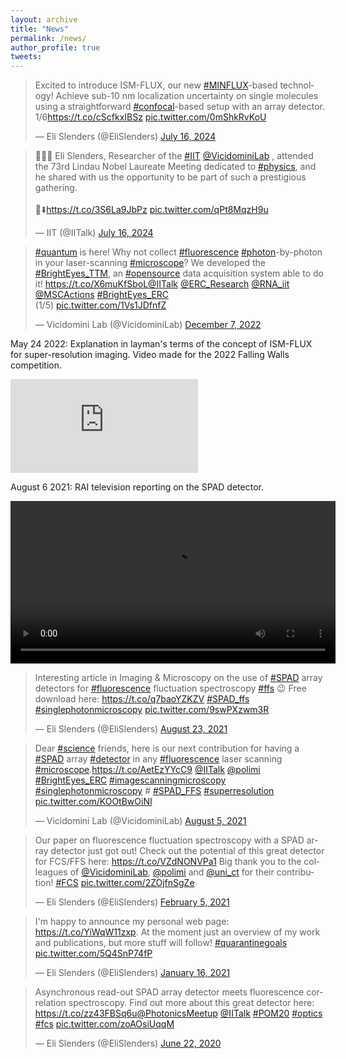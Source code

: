 ```yaml
---
layout: archive
title: "News"
permalink: /news/
author_profile: true
tweets:
---
```


<blockquote class="twitter-tweet"><p lang="en" dir="ltr">Excited to introduce ISM-FLUX, our new <a href="https://twitter.com/hashtag/MINFLUX?src=hash&amp;ref_src=twsrc%5Etfw">#MINFLUX</a>-based technology! Achieve sub-10 nm localization uncertainty on single molecules using a straightforward <a href="https://twitter.com/hashtag/confocal?src=hash&amp;ref_src=twsrc%5Etfw">#confocal</a>-based setup with an array detector. 1/6<a href="https://t.co/cScfkxIBSz">https://t.co/cScfkxIBSz</a> <a href="https://t.co/0mShkRvKoU">pic.twitter.com/0mShkRvKoU</a></p>&mdash; Eli Slenders (@EliSlenders) <a href="https://twitter.com/EliSlenders/status/1813211429836644398?ref_src=twsrc%5Etfw">July 16, 2024</a></blockquote> <script async src="https://platform.twitter.com/widgets.js" charset="utf-8"></script> 

<blockquote class="twitter-tweet"><p lang="en" dir="ltr">🔬✍🏻 Eli Slenders, Researcher of the <a href="https://twitter.com/hashtag/IIT?src=hash&amp;ref_src=twsrc%5Etfw">#IIT</a> <a href="https://twitter.com/VicidominiLab?ref_src=twsrc%5Etfw">@VicidominiLab</a> , attended the 73rd Lindau Nobel Laureate Meeting dedicated to <a href="https://twitter.com/hashtag/physics?src=hash&amp;ref_src=twsrc%5Etfw">#physics</a>, and he shared with us the opportunity to be part of such a prestigious gathering. <br><br>🔗⬇️<a href="https://t.co/3S6La9JbPz">https://t.co/3S6La9JbPz</a> <a href="https://t.co/qPt8MqzH9u">pic.twitter.com/qPt8MqzH9u</a></p>&mdash; IIT (@IITalk) <a href="https://twitter.com/IITalk/status/1813193052866937126?ref_src=twsrc%5Etfw">July 16, 2024</a></blockquote> <script async src="https://platform.twitter.com/widgets.js" charset="utf-8"></script>

<blockquote class="twitter-tweet"><p lang="en" dir="ltr"><a href="https://twitter.com/hashtag/quantum?src=hash&amp;ref_src=twsrc%5Etfw">#quantum</a> is here! Why not collect <a href="https://twitter.com/hashtag/fluorescence?src=hash&amp;ref_src=twsrc%5Etfw">#fluorescence</a> <a href="https://twitter.com/hashtag/photon?src=hash&amp;ref_src=twsrc%5Etfw">#photon</a>-by-photon in your laser-scanning <a href="https://twitter.com/hashtag/microscope?src=hash&amp;ref_src=twsrc%5Etfw">#microscope</a>? We developed the <a href="https://twitter.com/hashtag/BrightEyes_TTM?src=hash&amp;ref_src=twsrc%5Etfw">#BrightEyes_TTM</a>, an <a href="https://twitter.com/hashtag/opensource?src=hash&amp;ref_src=twsrc%5Etfw">#opensource</a> data acquisition system able to do it! <a href="https://t.co/X6muKfSboL">https://t.co/X6muKfSboL</a><a href="https://twitter.com/IITalk?ref_src=twsrc%5Etfw">@IITalk</a> <a href="https://twitter.com/ERC_Research?ref_src=twsrc%5Etfw">@ERC_Research</a> <a href="https://twitter.com/RNA_iit?ref_src=twsrc%5Etfw">@RNA_iit</a> <a href="https://twitter.com/MSCActions?ref_src=twsrc%5Etfw">@MSCActions</a> <a href="https://twitter.com/hashtag/BrightEyes_ERC?src=hash&amp;ref_src=twsrc%5Etfw">#BrightEyes_ERC</a> <br>(1/5) <a href="https://t.co/1Vs1JDfnfZ">pic.twitter.com/1Vs1JDfnfZ</a></p>&mdash; Vicidomini Lab (@VicidominiLab) <a href="https://twitter.com/VicidominiLab/status/1600403914544668672?ref_src=twsrc%5Etfw">December 7, 2022</a></blockquote> <script async src="https://platform.twitter.com/widgets.js" charset="utf-8"></script> 

<p>May 24 2022: Explanation in layman's terms of the concept of ISM-FLUX for super-resolution imaging. Video made for the 2022 Falling Walls competition.</p>

<iframe width="300" src="https://www.youtube.com/embed/S0TZYv22s94" frameborder="0" allow="accelerometer; autoplay; clipboard-write; encrypted-media; gyroscope; picture-in-picture" allowfullscreen></iframe>

<p>August 6 2021: RAI television reporting on the SPAD detector.</p>

<video controls width="520">
    <source src="../videos/rai_tv_2021.webm"
            type="video/webm">
    Sorry, your browser doesn't support embedded videos.
</video>

<blockquote class="twitter-tweet"><p lang="en" dir="ltr">Interesting article in Imaging &amp; Microscopy on the use of <a href="https://twitter.com/hashtag/SPAD?src=hash&amp;ref_src=twsrc%5Etfw">#SPAD</a> array detectors for <a href="https://twitter.com/hashtag/fluorescence?src=hash&amp;ref_src=twsrc%5Etfw">#fluorescence</a> fluctuation spectroscopy <a href="https://twitter.com/hashtag/ffs?src=hash&amp;ref_src=twsrc%5Etfw">#ffs</a> 😉 Free download here: <a href="https://t.co/q7baoYZKZV">https://t.co/q7baoYZKZV</a> <a href="https://twitter.com/hashtag/SPAD_ffs?src=hash&amp;ref_src=twsrc%5Etfw">#SPAD_ffs</a> <a href="https://twitter.com/hashtag/singlephotonmicroscopy?src=hash&amp;ref_src=twsrc%5Etfw">#singlephotonmicroscopy</a> <a href="https://t.co/9swPXzwm3R">pic.twitter.com/9swPXzwm3R</a></p>&mdash; Eli Slenders (@EliSlenders) <a href="https://twitter.com/EliSlenders/status/1429727057378951173?ref_src=twsrc%5Etfw">August 23, 2021</a></blockquote> <script async src="https://platform.twitter.com/widgets.js" charset="utf-8"></script> 

<blockquote class="twitter-tweet"><p lang="en" dir="ltr">Dear <a href="https://twitter.com/hashtag/science?src=hash&amp;ref_src=twsrc%5Etfw">#science</a> friends, here is our next contribution for having a <a href="https://twitter.com/hashtag/SPAD?src=hash&amp;ref_src=twsrc%5Etfw">#SPAD</a> array <a href="https://twitter.com/hashtag/detector?src=hash&amp;ref_src=twsrc%5Etfw">#detector</a> in any <a href="https://twitter.com/hashtag/fluorescence?src=hash&amp;ref_src=twsrc%5Etfw">#fluorescence</a> laser scanning <a href="https://twitter.com/hashtag/microscope?src=hash&amp;ref_src=twsrc%5Etfw">#microscope</a>.<a href="https://t.co/AetEzYYcC9">https://t.co/AetEzYYcC9</a> <a href="https://twitter.com/IITalk?ref_src=twsrc%5Etfw">@IITalk</a> <a href="https://twitter.com/polimi?ref_src=twsrc%5Etfw">@polimi</a> <a href="https://twitter.com/hashtag/BrightEyes_ERC?src=hash&amp;ref_src=twsrc%5Etfw">#BrightEyes_ERC</a> <a href="https://twitter.com/hashtag/imagescanningmicroscopy?src=hash&amp;ref_src=twsrc%5Etfw">#imagescanningmicroscopy</a> <a href="https://twitter.com/hashtag/singlephotonmicroscopy?src=hash&amp;ref_src=twsrc%5Etfw">#singlephotonmicroscopy</a> # <a href="https://twitter.com/hashtag/SPAD_FFS?src=hash&amp;ref_src=twsrc%5Etfw">#SPAD_FFS</a> <a href="https://twitter.com/hashtag/superresolution?src=hash&amp;ref_src=twsrc%5Etfw">#superresolution</a> <a href="https://t.co/KOOtBwOiNI">pic.twitter.com/KOOtBwOiNI</a></p>&mdash; Vicidomini Lab (@VicidominiLab) <a href="https://twitter.com/VicidominiLab/status/1423224194964336642?ref_src=twsrc%5Etfw">August 5, 2021</a></blockquote> <script async src="https://platform.twitter.com/widgets.js" charset="utf-8"></script> 

<blockquote class="twitter-tweet"><p lang="en" dir="ltr">Our paper on fluorescence fluctuation spectroscopy with a SPAD array detector just got out! Check out the potential of this great detector for FCS/FFS here: <a href="https://t.co/VZdNONVPa1">https://t.co/VZdNONVPa1</a> Big thank you to the colleagues of <a href="https://twitter.com/VicidominiLab?ref_src=twsrc%5Etfw">@VicidominiLab</a>, <a href="https://twitter.com/polimi?ref_src=twsrc%5Etfw">@polimi</a> and <a href="https://twitter.com/uni_ct?ref_src=twsrc%5Etfw">@uni_ct</a> for their contribution! <a href="https://twitter.com/hashtag/FCS?src=hash&amp;ref_src=twsrc%5Etfw">#FCS</a> <a href="https://t.co/2ZOjfnSgZe">pic.twitter.com/2ZOjfnSgZe</a></p>&mdash; Eli Slenders (@EliSlenders) <a href="https://twitter.com/EliSlenders/status/1357654705665691648?ref_src=twsrc%5Etfw">February 5, 2021</a></blockquote> <script async src="https://platform.twitter.com/widgets.js" charset="utf-8"></script> 

<blockquote class="twitter-tweet"><p lang="en" dir="ltr">I&#39;m happy to announce my personal web page: <a href="https://t.co/YiWqW11zxp">https://t.co/YiWqW11zxp</a>. At the moment just an overview of my work and publications, but more stuff will follow! <a href="https://twitter.com/hashtag/quarantinegoals?src=hash&amp;ref_src=twsrc%5Etfw">#quarantinegoals</a> <a href="https://t.co/5Q4SnP74fP">pic.twitter.com/5Q4SnP74fP</a></p>&mdash; Eli Slenders (@EliSlenders) <a href="https://twitter.com/EliSlenders/status/1350556222018170880?ref_src=twsrc%5Etfw">January 16, 2021</a></blockquote> <script async src="https://platform.twitter.com/widgets.js" charset="utf-8"></script> 

<blockquote class="twitter-tweet"><p lang="en" dir="ltr">Asynchronous read-out SPAD array detector meets fluorescence correlation spectroscopy. Find out more about this great detector here: <a href="https://t.co/zz43FBSq6u">https://t.co/zz43FBSq6u</a><a href="https://twitter.com/PhotonicsMeetup?ref_src=twsrc%5Etfw">@PhotonicsMeetup</a> <a href="https://twitter.com/IITalk?ref_src=twsrc%5Etfw">@IITalk</a> <a href="https://twitter.com/hashtag/POM20?src=hash&amp;ref_src=twsrc%5Etfw">#POM20</a> <a href="https://twitter.com/hashtag/optics?src=hash&amp;ref_src=twsrc%5Etfw">#optics</a> <a href="https://twitter.com/hashtag/fcs?src=hash&amp;ref_src=twsrc%5Etfw">#fcs</a> <a href="https://t.co/zoAOsiUqqM">pic.twitter.com/zoAOsiUqqM</a></p>&mdash; Eli Slenders (@EliSlenders) <a href="https://twitter.com/EliSlenders/status/1274996363999281152?ref_src=twsrc%5Etfw">June 22, 2020</a></blockquote> <script async src="https://platform.twitter.com/widgets.js" charset="utf-8"></script> 

